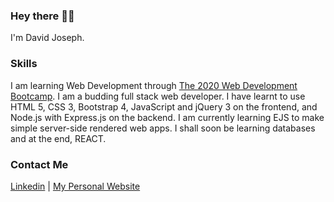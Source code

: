 ### Hey there 👋👀

I'm David Joseph.

### Skills

I am learning Web Development through [The 2020 Web Development Bootcamp](https://www.udemy.com/course/the-complete-web-development-bootcamp/). I am a budding full stack web developer. I have learnt to use HTML 5, CSS 3, Bootstrap 4, JavaScript and jQuery 3 on the frontend, and Node.js with Express.js on the backend. I am currently learning EJS to make simple server-side rendered web apps. I shall soon be learning databases and at the end, REACT. 

### Contact Me

[Linkedin](https://www.linkedin.com/in/david-joseph-75a7b71b5/) | [My Personal Website](https://DEEJ4Y.github.io/Stylized-Personal-Website/)
